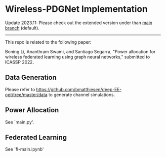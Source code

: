 # Wireless-PDGNet Implementation

Update 2023.11: Please check out the extended version under than [main branch](https://github.com/bl166/WirelessFL-PDG/tree/main) (default).

----

This repo is related to the following paper:

Boning Li, Ananthram Swami, and Santiago Segarra, "Power allocation for wireless federated learning using graph neural networks," submitted to ICASSP 2022. 

## Data Generation

Please refer to https://github.com/bmatthiesen/deep-EE-opt/tree/master/data to generate channel simulations. 

## Power Allocation

See `main.py'. 

## Federated Learning

See `fl-main.ipynb'


